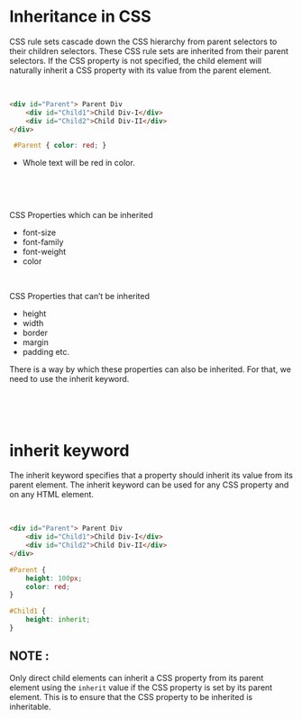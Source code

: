 # Inheritance in CSS

CSS rule sets cascade down the CSS hierarchy from parent selectors to their children selectors. These CSS rule sets are inherited from their parent selectors. If the CSS property is not specified, the child element will naturally inherit a CSS property with its value from the parent element.

&nbsp;

```html
<div id="Parent"> Parent Div 
    <div id="Child1">Child Div-I</div> 
    <div id="Child2">Child Div-II</div> 
</div>
```

```css
 #Parent { color: red; }
```

* Whole text will be red in color.

&nbsp;

&nbsp;

CSS Properties which can be inherited

* font-size
* font-family
* font-weight
* color

&nbsp;

CSS Properties that can’t be inherited

* height
* width
* border
* margin
* padding etc.

There is a way by which these properties can also be inherited. For that, we need to use the inherit keyword.

&nbsp;

&nbsp;

# inherit keyword 

The inherit keyword specifies that a property should inherit its value from its parent element. The inherit keyword can be used for any CSS property and on any HTML element.

&nbsp;

```html
<div id="Parent"> Parent Div 
    <div id="Child1">Child Div-I</div> 
    <div id="Child2">Child Div-II</div> 
</div>
```

```css
#Parent { 
    height: 100px; 
    color: red; 
}

#Child1 { 
    height: inherit; 
}
```

## NOTE :

Only direct child elements can inherit a CSS property from its parent element using the `inherit` value if the CSS property is set by its parent element. This is to ensure that the CSS property to be inherited is inheritable.
